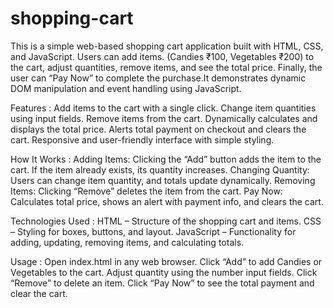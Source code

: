 # shopping-cart
This is a simple web-based shopping cart application built with HTML, CSS, and JavaScript. Users can add items. (Candies ₹100, Vegetables ₹200) to the cart, adjust quantities, remove items, and see the total price. Finally, the user can “Pay Now” to complete the purchase.It demonstrates dynamic DOM manipulation and event handling using JavaScript.

Features :
Add items to the cart with a single click.
Change item quantities using input fields.
Remove items from the cart.
Dynamically calculates and displays the total price.
Alerts total payment on checkout and clears the cart.
Responsive and user-friendly interface with simple styling.

How It Works :
Adding Items: Clicking the “Add” button adds the item to the cart. If the item already exists, its quantity increases.
Changing Quantity: Users can change item quantity, and totals update dynamically.
Removing Items: Clicking “Remove” deletes the item from the cart.
Pay Now: Calculates total price, shows an alert with payment info, and clears the cart.

Technologies Used :
HTML – Structure of the shopping cart and items.
CSS – Styling for boxes, buttons, and layout.
JavaScript – Functionality for adding, updating, removing items, and calculating totals.

Usage :
Open index.html in any web browser.
Click “Add” to add Candies or Vegetables to the cart.
Adjust quantity using the number input fields.
Click “Remove” to delete an item.
Click “Pay Now” to see the total payment and clear the cart.

